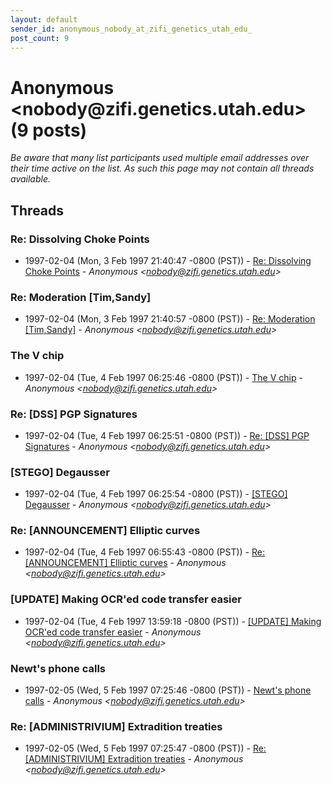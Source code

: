 ```yaml
---
layout: default
sender_id: anonymous_nobody_at_zifi_genetics_utah_edu_
post_count: 9
---
```


# Anonymous <nobody<span>@</span>zifi.genetics.utah.edu> (9 posts)

_Be aware that many list participants used multiple email addresses over their time active on the list. As such this page may not contain all threads available._

## Threads

### Re: Dissolving Choke Points
+ 1997-02-04 (Mon, 3 Feb 1997 21:40:47 -0800 (PST)) - [Re: Dissolving Choke Points](/archive/1997/02/0ddf7dd0fc782e86bf965eb8c5291ad87099091f88ee24522150696e634ee9ae) - _Anonymous \<nobody@zifi.genetics.utah.edu\>_

### Re: Moderation [Tim,Sandy]
+ 1997-02-04 (Mon, 3 Feb 1997 21:40:57 -0800 (PST)) - [Re: Moderation [Tim,Sandy]](/archive/1997/02/ce007786e519d07cb472685d934eb3633336fec263d21f9a6f36eb8e658f7c06) - _Anonymous \<nobody@zifi.genetics.utah.edu\>_

### The V chip
+ 1997-02-04 (Tue, 4 Feb 1997 06:25:46 -0800 (PST)) - [The V chip](/archive/1997/02/1675847c5137d9b096a0a05ef903df1189a9f142dcfbe212ac2f5693ce8943bd) - _Anonymous \<nobody@zifi.genetics.utah.edu\>_

### Re: [DSS] PGP Signatures
+ 1997-02-04 (Tue, 4 Feb 1997 06:25:51 -0800 (PST)) - [Re: [DSS] PGP Signatures](/archive/1997/02/c27e1b9ca2b9a41ec0c3f24488c0a3a894bba18a6521f8cd513794cb405fdde9) - _Anonymous \<nobody@zifi.genetics.utah.edu\>_

### [STEGO] Degausser
+ 1997-02-04 (Tue, 4 Feb 1997 06:25:54 -0800 (PST)) - [[STEGO] Degausser](/archive/1997/02/61b6167700947ecc977557d39563ca5960b86d0f5ec3e90fabfc72e6ed57981e) - _Anonymous \<nobody@zifi.genetics.utah.edu\>_

### Re: [ANNOUNCEMENT] Elliptic curves
+ 1997-02-04 (Tue, 4 Feb 1997 06:55:43 -0800 (PST)) - [Re: [ANNOUNCEMENT] Elliptic curves](/archive/1997/02/ccf52c39afb6229e310e13e16c143eaf9e314d2e24af1f1d48cae4572fb65f08) - _Anonymous \<nobody@zifi.genetics.utah.edu\>_

### [UPDATE] Making OCR'ed code transfer easier
+ 1997-02-04 (Tue, 4 Feb 1997 13:59:18 -0800 (PST)) - [[UPDATE] Making OCR'ed code transfer easier](/archive/1997/02/aa1878bc0e80f4fa513afa1e25e21bce4fa519bc127403b8f2646dabce788599) - _Anonymous \<nobody@zifi.genetics.utah.edu\>_

### Newt's phone calls
+ 1997-02-05 (Wed, 5 Feb 1997 07:25:46 -0800 (PST)) - [Newt's phone calls](/archive/1997/02/a9c4ca6c9a29dfe6213932619b14b41f0a672f60f6cf8a2434716de4f7803e2d) - _Anonymous \<nobody@zifi.genetics.utah.edu\>_

### Re: [ADMINISTRIVIUM] Extradition treaties
+ 1997-02-05 (Wed, 5 Feb 1997 07:25:47 -0800 (PST)) - [Re: [ADMINISTRIVIUM] Extradition treaties](/archive/1997/02/7ffe876dc58275e48ec8d3cd3db17faca33304234530c4fdf39ab5e64c32c7c1) - _Anonymous \<nobody@zifi.genetics.utah.edu\>_


